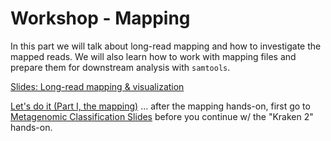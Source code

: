 # Workshop - Mapping 

In this part we will talk about long-read mapping and how to investigate the mapped reads. We will also learn how to work with mapping files and prepare them for downstream analysis with `samtools`.

[Slides: Long-read mapping & visualization](https://docs.google.com/presentation/d/1vxT_BCSwxJsBn4mEcwy5OUBqm-TjDQYSm-NvNM0lrCs/edit?usp=sharing)

[Let's do it (Part I, the mapping)](../day-metagenomic-classification/hands-on.md)
... after the mapping hands-on, first go to [Metagenomic Classification Slides](day-metagenomic-classification/README.md) before you continue w/ the "Kraken 2" hands-on.
